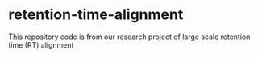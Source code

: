 # retention-time-alignment
This repository code is from our research project of large scale retention time (RT) alignment
